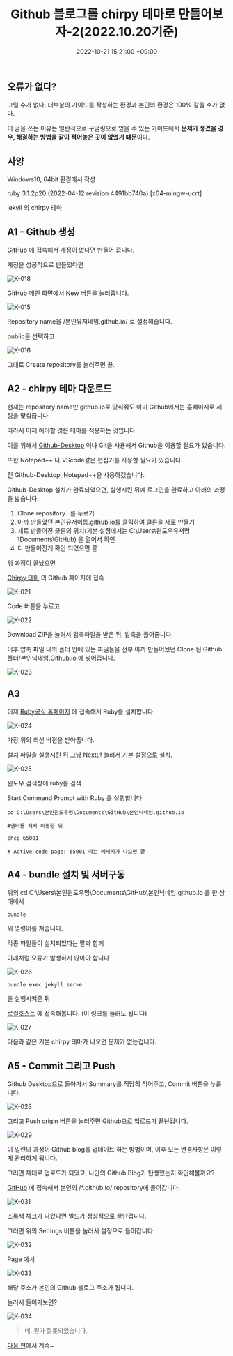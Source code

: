 ﻿---
title : Github 블로그를 chirpy 테마로 만들어보자-2(2022.10.20기준)
date : 2022-10-21 15:21:00 +09:00
categories : [IT개발, Github-Blog]
tags : [Githubblog, chirpy, ruby error, 깃헙 블로그 오류] 
---
## 오류가 없다?

그럴 수가 없다. 대부분의 가이드를 작성하는 환경과 본인의 환경은 100% 같을 수가 없다.

이 글을 쓰는 이유는 일반적으로 구글링으로 얻을 수 있는 가이드에서 **문제가 생겼을 경우, 해결하는 방법을 같이 적어놓은 곳이 없었기 떄문**이다. 

## 사양

Windows10, 64bit 환경에서 작성

ruby 3.1.2p20 (2022-04-12 revision 4491bb740a) [x64-mingw-ucrt]

jekyll 의 chirpy 테마


## A1 - Github 생성

[GitHub](https://github.com/) 에 접속해서 계정이 없다면 만들어 줍니다.

계정을 성공적으로 만들었다면


![K-018](https://user-images.githubusercontent.com/50907018/197119078-f966586f-5b3e-4498-9338-54b3eb8a65ab.jpg)

GitHub 메인 화면에서 New 버튼을 눌러줍니다. 

![K-015](https://user-images.githubusercontent.com/50907018/197119522-771877a6-2ae0-4813-8b15-2e021d0fad4d.jpg)

Repository name을 
/본인유저네임.github.io/ 로 설정해줍니다.

public을 선택하고

![K-016](https://user-images.githubusercontent.com/50907018/197119696-b4a7256d-2298-4317-95c8-1a5981130a25.jpg)

그대로 Create repository를 눌러주면 끝.


## A2 - chirpy 테마 다운로드

현재는 repository name만 github.io로 맞춰줘도 이미 Github에서는 홈페이지로 세팅을 맞춰줍니다.

따라서 이제 해야할 것은 테마를 적용하는 것입니다.

이를 위해서 [Github-Desktop](https://desktop.github.com/) 이나 Git을 사용해서 Github을 이용할 필요가 있습니다.

또한 Notepad++ 나 VScode같은 편집기를 사용할 필요가 있습니다.

전 Github-Desktop, Notepad++을 사용하겠습니다.

Github-Desktop 설치가 완료되었으면, 실행시킨 뒤에 로그인을 완료하고 아래의 과정을 밟습니다.

1. Clone repository.. 를 누르기
2. 아까 만들었던 본인유저이름.github.io를 클릭하여 클론을 새로 만들기
3. 새로 만들어진 클론의 위치(기본 설정에서는 C:\Users\윈도우유저명\Documents\GitHub) 을 열어서 확인
4. 다 만들어진게 확인 되었으면 끝


위 과정이 끝났으면

[Chirpy 테마](https://github.com/cotes2020/jekyll-theme-chirpy) 의 Github 페이지에 접속


![K-021](https://user-images.githubusercontent.com/50907018/197121870-650f2cb0-f0e7-4101-b1ef-2f87cfaee768.jpg)

Code 버튼을 누르고


![K-022](https://user-images.githubusercontent.com/50907018/197121949-b8b3a0d1-d02c-4f12-aa53-62f254daf172.jpg)

Download ZIP을 눌러서 압축파일을 받은 뒤, 압축을 풀어줍니다.


이후 압축 파일 내의 폴더 안에 있는 파일들을 전부 아까 만들어뒀던 Clone 된 Github 폴더/본인닉네임.Github.io 에 넣어줍니다.

![K-023](https://user-images.githubusercontent.com/50907018/197122363-2551190f-594b-4eb5-8479-7625b1739e10.jpg)

## A3



이제 [Ruby공식 홈페이지](https://rubyinstaller.org/downloads/) 에 접속해서 Ruby를 설치합니다.

![K-024](https://user-images.githubusercontent.com/50907018/197122569-e697befc-75e2-4a83-aa3b-b9f4a71aa18d.jpg)


가장 위의 최신 버젼을 받아줍니다.

설치 파일을 실행시킨 뒤 그냥 Next만 눌러서 기본 설정으로 설치.


![K-025](https://user-images.githubusercontent.com/50907018/197122831-7400eeff-3424-4903-bb86-9cc303d82af7.jpg)

윈도우 검색창에 ruby를 검색

Start Command Prompt with Ruby 를 실행합니다

```
cd C:\Users\본인윈도우명\Documents\GitHub\본인닉네임.github.io

#엔터를 쳐서 이동한 뒤

chcp 65001

# Active code page: 65001 라는 메세지가 나오면 끝
```

## A4 - bundle 설치 및 서버구동

위의 cd C:\Users\본인윈도우명\Documents\GitHub\본인닉네임.github.io 를 한 상태에서
```
bundle
```
위 명령어를 쳐줍니다.

각종 파일들이 설치되었다는 말과 함께

아래처럼 오류가 발생하지 않아야 합니다

![K-026](https://user-images.githubusercontent.com/50907018/197124188-05d3c139-6916-465a-bee9-89e1a9e8d4a6.jpg)

```
bundle exec jekyll serve
```

을 실행시켜준 뒤

[로컬호스트](http://localhost:4000/) 에 접속해봅니다. (이 링크를 눌러도 됩니다)

![K-027](https://user-images.githubusercontent.com/50907018/197124374-0d15f77e-d3a5-44b1-95f1-34561d723aee.jpg)


다음과 같은 기본 chirpy 테마가 나오면 문제가 없는겁니다.


## A5 - Commit 그리고 Push

Github Desktop으로 돌아가서 Summary를 적당히 적어주고, Commit 버튼을 누릅니다.

![K-028](https://user-images.githubusercontent.com/50907018/197125061-9c19634e-c95a-4dd4-b613-facbd57a8d0b.jpg)

그리고 Push origin 버튼을 눌러주면 Github으로 업로드가 끝난겁니다.

![K-029](https://user-images.githubusercontent.com/50907018/197125072-ffb12cde-7525-4806-a8e3-c420ae548770.jpg)


이 일련의 과정이 Github blog를 업데이트 하는 방법이며, 이후 모든 변경사항은 이렇게 관리하게 됩니다.

그러면 제대로 업로드가 되었고, 나만의 Github Blog가 탄생했는지 확인해볼까요?

[GitHub](https://github.com/) 에 접속해서 본인의 /*.github.io/ repository에 들어갑니다.

![K-031](https://user-images.githubusercontent.com/50907018/197125974-5d50625f-ae09-4582-b33d-ef218fbb4364.jpg)

초록색 체크가 나왔다면 빌드가 정상적으로 끝난겁니다.

그러면 위의 Settings 버튼을 눌러서 설정으로 들어갑니다.

![K-032](https://user-images.githubusercontent.com/50907018/197126611-cb4861ec-23b3-4b8b-b904-d7135525b25f.jpg)

Page 에서

![K-033](https://user-images.githubusercontent.com/50907018/197126621-59a4d607-5b49-45e0-8ba1-8aa353f045ed.jpg)

해당 주소가 본인의 Github 블로그 주소가 됩니다.

눌러서 들어가보면?

![K-034](https://user-images.githubusercontent.com/50907018/197126761-116a54e2-bdef-4d1c-a8ca-81867aac3de6.jpg)

> 네. 뭔가 잘못되었습니다.



[다음 편]()에서 계속~

